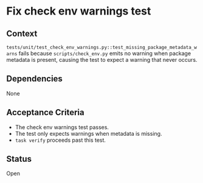 # Fix check env warnings test

## Context
`tests/unit/test_check_env_warnings.py::test_missing_package_metadata_warns`
fails because `scripts/check_env.py` emits no warning when package metadata is
present, causing the test to expect a warning that never occurs.

## Dependencies
None

## Acceptance Criteria
- The check env warnings test passes.
- The test only expects warnings when metadata is missing.
- `task verify` proceeds past this test.

## Status
Open
